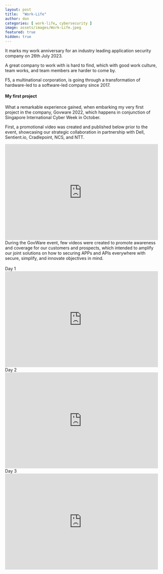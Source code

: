 ```yaml
---
layout: post
title:  "Work-Life"
author: don
categories: [ work-life, cybersecurity ]
image: assets/images/Work-Life.jpeg
featured: true
hidden: true
---
```


It marks my work anniversary for an industry leading application security company on 26th July 2023.

A great company to work with is hard to find, which with good work culture, team works, and team members are harder to come by. 

<span class="spoiler">F5, a multinational corporation,</span> is going through a transformation of hardware-led to a software-led company since 2017.

#### My first project

What a remarkable experience gained, when embarking my very first project in the company, Govware 2022, which happens in conjunction of Singapore International Cyber Week in October.

First, a promotional video was created and published below prior to the event, showcasing our strategic collaboration in partnership with <span class="spoiler">Dell, Sentient.io, Cradlepoint, NCS, and NTT</span>.
<iframe width="100%" height="315" src="https://www.youtube.com/embed/p1g9MtzLCOI" title="GovWare 2022 Promotional Video" frameborder="0" allow="autoplay; picture-in-picture" allowfullscreen></iframe>
<br>
During the GovWare event, few videos were created to promote awareness and coverage for our customers and prospects, which intended to amplify our joint solutions on how to securing APPs and APIs everywhere with secure, simplify, and innovate objectives in mind.<br>
<br>Day 1
<iframe width="100%" height="315" src="https://www.youtube.com/embed/B1oU3M5rkss" title="GovWare 2022 Day 1" frameborder="0" allow="autoplay; picture-in-picture" allowfullscreen>
</iframe>
<br>Day 2
<iframe width="100%" height="315" src="https://www.youtube.com/embed/exulaZPqUps" title="GovWare 2022 Day 2" frameborder="0" allow="autoplay; picture-in-picture" allowfullscreen>
</iframe>
<br>Day 3
<iframe width="100%" height="315" src="https://www.youtube.com/embed/URRSSNdl2xM" title="GovWare 2022 Day 3" frameborder="0" allow="autoplay; picture-in-picture" allowfullscreen>
</iframe>
